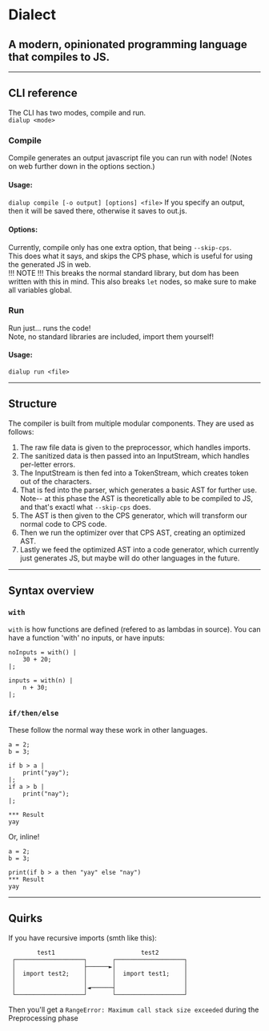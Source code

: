 # Dialect
## A modern, opinionated programming language that compiles to JS.
---
## CLI reference
The CLI has two modes, compile and run.  
```dialup <mode>```  

### Compile  
Compile generates an output javascript file you can run with node! (Notes on web further down in the options section.)  

#### Usage:  
```dialup compile [-o output] [options] <file>```
If you specify an output, then it will be saved there, otherwise it saves to out.js.

#### Options:
Currently, compile only has one extra option, that being `--skip-cps`.  
This does what it says, and skips the CPS phase, which is useful for using the generated JS in web.  
!!! NOTE !!! This breaks the normal standard library, but dom has been written with this in mind. This also breaks `let` nodes, so make sure to make all variables global.

### Run
Run just... runs the code!  
Note, no standard libraries are included, import them yourself!

#### Usage:
```dialup run <file>```


---

## Structure
The compiler is built from multiple modular components. They are used as follows:  

1. The raw file data is given to the preprocessor, which handles imports.
1. The sanitized data is then passed into an InputStream, which handles per-letter errors.
1. The InputStream is then fed into a TokenStream, which creates token out of the characters.
1. That is fed into the parser, which generates a basic AST for further use.  
   Note-- at this phase the AST is theoretically able to be compiled to JS, and that's exactl what `--skip-cps` does.
1. The AST is then given to the CPS generator, which will transform our normal code to CPS code.
1. Then we run the optimizer over that CPS AST, creating an optimized AST.
1. Lastly we feed the optimized AST into a code generator, which currently just generates JS, but maybe will do other languages in the future.

---
## Syntax overview
### `with`
`with` is how functions are defined (refered to as lambdas in source). You can have a function 'with' no inputs, or have inputs:
```
noInputs = with() |
    30 + 20;
|;

inputs = with(n) |
    n + 30;
|;
```

### `if/then/else`
These follow the normal way these work in other languages.
```
a = 2;
b = 3;

if b > a |
    print("yay");
|;
if a > b |
    print("nay");
|;

*** Result
yay
```
Or, inline!
```
a = 2;
b = 3;

print(if b > a then "yay" else "nay")
*** Result
yay
```
---
## Quirks
If you have recursive imports (smth like this):  
```
        test1                        test2
 ┌───────────────────┐       ┌───────────────────┐
 │                   ├──────►│                   │
 │  import test2;    │       │  import test1;    │
 │                   │       │                   │
 │                   │◄──────┤                   │
 └───────────────────┘       └───────────────────┘
```

Then you'll get a `RangeError: Maximum call stack size exceeded` during the Preprocessing phase